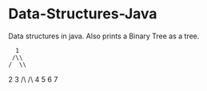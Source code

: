 # Data-Structures-Java
Data structures in java. Also prints a Binary Tree as a tree.

      1
     /\\
    /  \\
   2     3
 /\\   /\\
4   5 6   7
